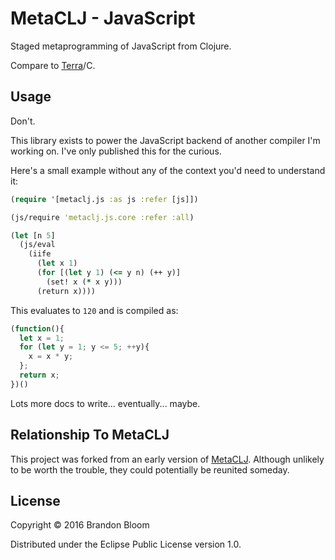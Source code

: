 # MetaCLJ - JavaScript

Staged metaprogramming of JavaScript from Clojure.

Compare to [Terra][1]/C.


## Usage

Don't.

This library exists to power the JavaScript backend of another compiler I'm
working on. I've only published this for the curious.

Here's a small example without any of the context you'd need to understand it:

```clojure
(require '[metaclj.js :as js :refer [js]])

(js/require 'metaclj.js.core :refer :all)

(let [n 5]
  (js/eval
    (iife
      (let x 1)
      (for [(let y 1) (<= y n) (++ y)]
        (set! x (* x y)))
      (return x))))
```

This evaluates to `120` and is compiled as:

```javascript
(function(){
  let x = 1;
  for (let y = 1; y <= 5; ++y){
    x = x * y;
  };
  return x;
})()
```

Lots more docs to write... eventually... maybe.


## Relationship To MetaCLJ

This project was forked from an early version of [MetaCLJ][2]. Although
unlikely to be worth the trouble, they could potentially be reunited someday.


## License

Copyright © 2016 Brandon Bloom

Distributed under the Eclipse Public License version 1.0.


[1]: http://terralang.org
[2]: https://github.com/brandonbloom/metaclj

